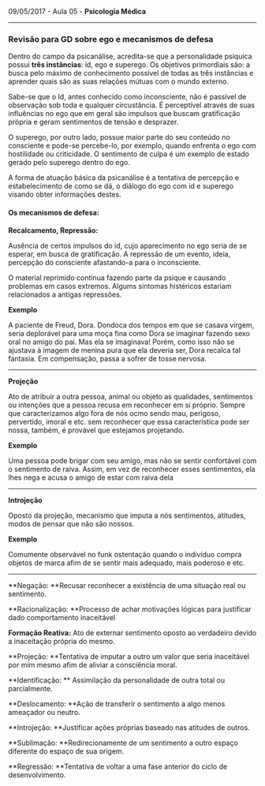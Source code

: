 09/05/2017 - Aula 05 - **Psicologia Médica**

---

### Revisão para GD sobre ego e mecanismos de defesa

Dentro do campo da psicanálise, acredita-se que a personalidade psíquica possui **três instâncias**: id, ego e superego. Os objetivos primordiais são: a busca pelo máximo de conhecimento possível de todas as três instâncias e aprender quais são as suas relações mútuas com o mundo externo.

Sabe-se que o Id, antes conhecido como inconsciente, não é passível de observação sob toda e qualquer circustância. É perceptível através de suas influências no ego que em geral são impulsos que buscam gratificação própria e geram sentimentos de tensão e desprazer.

O superego, por outro lado, possue maior parte do seu conteúdo no consciente e pode-se percebe-lo, por exemplo, quando enfrenta o ego com hostilidade ou criticidade. O sentimento de culpa é um exemplo de estado gerado pelo superego dentro do ego.

A forma de atuação básica da psicanálise é a tentativa de percepção e estabelecimento de como se dá,  o diálogo do ego com id e superego visando obter informações destes.

#### **Os mecanismos de defesa:**

**Recalcamento, Repressão:**

Ausência de certos impulsos do id, cujo aparecimento no ego seria de se esperar, em busca de gratificação. A repressão de um evento, ideia, percepção do consciente afastando-a para o inconsciente.

O material reprimido continua fazendo parte da psique e causando problemas em casos extremos. Algums sintomas histéricos estariam relacionados a antigas repressões.

**Exemplo**

A paciente de Freud, Dora. Dondoca dos tempos em que se casava virgem, seria deplorável para uma moça fina como Dora se imaginar fazendo sexo oral no amigo do pai. Mas ela se imaginava! Porém, como isso não se ajustava à imagem de menina pura que ela deveria ser, Dora recalca tal fantasia. Em compensação, passa a sofrer de tosse nervosa.

---

**Projeção**

Ato de atribuir a outra pessoa, animal ou objeto as qualidades, sentimentos ou intenções que a pessoa recusa em reconhecer em si próprio. Sempre que caracterizamos algo fora de nós ocmo sendo mau, perigoso, pervertido, imoral e etc. sem reconhecer que essa característica pode ser nossa, também, é provável que estejamos projetando.

**Exemplo**

Uma pessoa pode brigar com seu amigo, mas não se sentir confortável com o sentimento de raiva. Assim, em vez de reconhecer esses sentimentos, ela lhes nega e acusa o amigo de estar com raiva dela

---

**Introjeção**

Oposto da projeção, mecanismo que imputa a nós sentimentos, atitudes, modos de pensar que não são nossos.

**Exemplo**

Comumente observável no funk ostentação quando o indivíduo compra objetos de marca afim de se sentir mais adequado, mais poderoso e etc.

---

**Negação: **Recusar reconhecer a existência de uma situação real ou sentimento.



**Racionalização: **Processo de achar motivações lógicas para justificar dado comportamento inaceitável

**Formação Reativa:** Ato de externar sentimento oposto ao verdadeiro devido a inaceitação própria do mesmo.

**Projeção: **Tentativa de imputar a outro um valor que seria inaceitável por mim mesmo afim de aliviar a consciência moral.

**Identificação: ** Assimilação da personalidade de outra total ou parcialmente.

**Deslocamento: **Ação  de transferir o sentimento a algo menos ameaçador ou neutro.

**Introjeção: **Justificar ações próprias baseado nas atitudes de outros.

**Sublimação: **Redirecionamente de um sentimento a outro espaço diferente do espaço de sua origem.

**Regressão: **Tentativa de voltar a uma fase anterior do ciclo de desenvolvimento.

